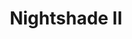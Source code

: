 ---
title: Nightshade II
tags: pieces
image: nightshade-ii.webp
imageAlt: Nightshade II
description: (3/10) Dry point etching on Hannemuhle paper, framed
dimensions: 33.1 inch x 46.8inch
---